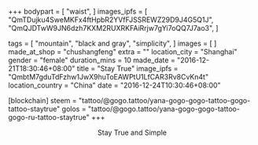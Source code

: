 +++
bodypart = [
  "waist",
]
images_ipfs = [  "QmTDujku4SweMKFx4ftHpbR2YVfFJSSREWZ29D9J4G5Q1J",
  "QmQJDTwW9JN6dzh7KXM2RUXRKFAiRrjw7gYi7oQQ7J7ao3",
]

tags = [
  "mountain",
  "black and gray",
  "simplicity",
]
images = [
]
made_at_shop = "chushangfeng"
extra = ""
location_city = "Shanghai"
gender = "female"
duration_mins = 10
made_date = "2016-12-21T18:30:46+08:00"
title = "Stay True"
image_ipfs = "QmbtM7gduTdFzhw1JwX9huToEAWPtU1LfCAR3Rv8CvKn4t"
location_country = "China"
date = "2016-12-24T10:30:46+08:00"

[blockchain]
steem = "tattoo/@gogo.tattoo/yana-gogo-gogo-tattoo-gogo-tattoo-staytrue"
golos = "tattoo/@gogo.tattoo/yana-gogo-gogo-tattoo-gogo-ru-tattoo-staytrue"
+++
<center>
Stay True and Simple
</center>
